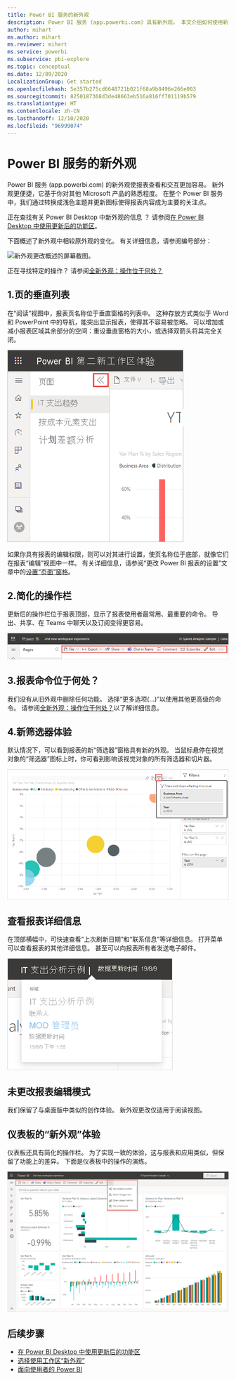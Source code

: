 ```yaml
---
title: Power BI 服务的新外观
description: Power BI 服务 (app.powerbi.com) 具有新外观。 本文介绍如何使用新外观导航报表。
author: mihart
ms.author: mihart
ms.reviewer: mihart
ms.service: powerbi
ms.subservice: pbi-explore
ms.topic: conceptual
ms.date: 12/09/2020
LocalizationGroup: Get started
ms.openlocfilehash: 5e357b275cd6648721b021f68a9b8496e266e003
ms.sourcegitcommit: 8250187368d3de48663eb516a816ff701119b579
ms.translationtype: HT
ms.contentlocale: zh-CN
ms.lasthandoff: 12/10/2020
ms.locfileid: "96999074"
---
```

# <a name="the-new-look-of-the-power-bi-service"></a>Power BI 服务的新外观

Power BI 服务 (app.powerbi.com) 的新外观使报表查看和交互更加容易。 新外观更便捷，它基于你对其他 Microsoft 产品的熟悉程度。 在整个 Power BI 服务中，我们通过转换成浅色主题并更新图标使得报表内容成为主要的关注点。 

正在查找有关 Power BI Desktop 中新外观的信息  ？ 请参阅[在 Power BI Desktop 中使用更新后的功能区](../create-reports/desktop-ribbon.md)。

下面概述了新外观中相较原外观的变化。 有关详细信息，请参阅编号部分：

![新外观更改概述的屏幕截图。](media/service-new-look/power-bi-new-look-changes-callouts.png)

正在寻找特定的操作？ 请参阅[全新外观：操作位于何处？](service-new-look-where-actions.md)

## <a name="1-vertical-list-of-pages"></a>1.页的垂直列表 
在“阅读”视图中，报表页名称位于垂直窗格的列表中。 这种存放方式类似于 Word 和 PowerPoint 中的导航，能突出显示报表，使得其不容易被忽略。 可以增加或减小报表区域其余部分的空间：重设垂直窗格的大小，或选择双箭头将其完全关闭。

![位于侧面的“报表”页名称的屏幕截图。](media/service-new-look/power-bi-new-look-report-pages.png)

如果你具有报表的编辑权限，则可以对其进行设置，使页名称位于底部，就像它们在报表“编辑”视图中一样。 有关详细信息，请参阅“更改 Power BI 报表的设置”文章中的[设置“页面”窗格](../create-reports/power-bi-report-settings.md#set-the-pages-pane)。

## <a name="2-simplified-action-bar"></a>2.简化的操作栏 

更新后的操作栏位于报表顶部，显示了报表使用者最常用、最重要的命令。 导出、共享、在 Teams 中聊天以及订阅变得更容易。 

![新操作栏的屏幕截图。](media/service-new-look/power-bi-new-look-action-bar.png)

## <a name="3-where-are-the-report-commands"></a>3.报表命令位于何处？

我们没有从旧外观中删除任何功能。 选择“更多选项(…)”以使用其他更高级的命令。 请参阅[全新外观：操作位于何处？](service-new-look-where-actions.md)以了解详细信息。

## <a name="4-new-filter-experience"></a>4.新筛选器体验

默认情况下，可以看到报表的新“筛选器”窗格具有新的外观。 当鼠标悬停在视觉对象的“筛选器”图标上时，你可看到影响该视觉对象的所有筛选器和切片器。

![影响该视觉对象的所有筛选器和切片器的屏幕截图。](media/service-new-look/power-bi-new-look-filters.png)

## <a name="view-report-details"></a>查看报表详细信息 

在顶部横幅中，可快速查看“上次刷新日期”和“联系信息”等详细信息。  打开菜单可以查看报表的其他详细信息。 甚至可以向报表所有者发送电子邮件。

![“查看报表详细信息”的屏幕截图。](media/service-new-look/power-bi-new-look-metadata.png)

## <a name="no-changes-to-report-edit-mode"></a>未更改报表编辑模式 

我们保留了与桌面版中类似的创作体验。 新外观更改仅适用于阅读视图。

## <a name="dashboard-new-look-experience"></a>仪表板的“新外观”体验 

仪表板还具有简化的操作栏。 为了实现一致的体验，这与报表和应用类似，但保留了功能上的差异。 下面是仪表板中的操作的演练。
 
![新外观中的仪表板操作栏的屏幕截图。](media/service-new-look/power-bi-dashboard-action-bar-new.png)

## <a name="next-steps"></a>后续步骤

- [在 Power BI Desktop 中使用更新后的功能区](../create-reports/desktop-ribbon.md)
- [选择使用工作区“新外观”](../collaborate-share/service-workspaces-new-look.md)
- [面向使用者的 Power BI](end-user-consumer.md)
